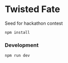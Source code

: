 # Twisted Fate

Seed for hackathon contest

```
npm install
```

### Development
```
npm run dev
```